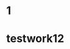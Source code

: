                                                                                
 
# 1  
 
 # testwork12 

 
  
